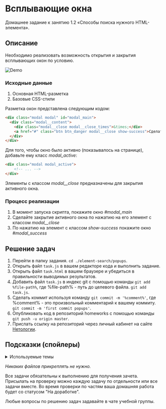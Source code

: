 # Всплывающие окна

Домашнее задание к занятию 1.2 «Способы поиска нужного HTML-элемента».

## Описание 

Необходимо реализовать возможность открытия и закрытия всплывающих окон по условию.

![Demo](./demo.gif)

### Исходные данные

1. Основная HTML-разметка
2. Базовые CSS-стили

Разметка окон представлена следующим кодом:

```html
<div class="modal modal" id="modal_main">
  <div class="modal__content">
    <div class="modal__close modal__close_times">&times;</div>
    <a href="#" class="btn btn_danger modal__close show-success">Сделать хорошо</a>
  </div>
</div>
```

Для того, чтобы окно было активно (показывалось на странице), добавьте ему класс
*modal_active*:

```html
<div class="modal modal_active">
    <!-- ... -->
</div>
```

Элементы с классом *modal__close* предназначены для закрытия активного окна.

### Процесс реализации

1. В момент запуска скрипта, покажите окно *#modal_main*
2. Сделайте закрытие активного окна по нажатию на его элемент с классом *modal__close*
3. По нажатию на элемент с классом *show-success* покажите окно *#modal_success*

## Решение задач
1. Перейти в папку задания. `cd ./element-search/popups`.
2. Открыть файл `task.js` в вашем редакторе кода и выполнить задание.
3. Открыть файл `task.html` в вашем браузере и убедиться в правильности выводимых результатов.
4. Добавить файл `task.js` в индекс git с помощью команды `git add %file-path%`, где %file-path% - путь до целевого файла. `git add task.js`.
5. Сделать коммит используя команду `git commit -m '%comment%'`, где %comment% - это произвольный комментарий к вашему коммиту. `git commit -m 'first commit popups'`.
6. Опубликовать код в репозиторий homeworks с помощью команды `git push -u origin master`.
7. Прислать ссылку на репозиторий через личный кабинет на сайте [Нетологии][6].


## Подсказки (спойлеры)

<details>
<summary>Используемые темы</summary>

1. Событие *click*, метод *onclick*, обработчик события
2. Метод Array.from() или оператор распространения (spread, «...») для удобной
   навигации по найденным элементам
   
</details>
</summary>

[0]: https://github.com/
[1]: https://www.sublimetext.com/
[2]: https://code.visualstudio.com/
[3]: https://github.com/netology-code/guides/tree/master/github
[4]: https://git-scm.com/
[5]: https://github.com/netology-code/guides/blob/master/git/REAMDE.md
[6]: https://netology.ru/

*Никаких файлов прикреплять не нужно.*

Все задачи обязательны к выполнению для получения зачета. Присылать на проверку можно каждую задачу по отдельности или все задачи вместе. Во время проверки по частям ваша домашняя работа будет со статусом "На доработке".

Любые вопросы по решению задач задавайте в чате учебной группы.

